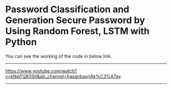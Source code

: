 # Password Classification and Generation Secure Password by Using Random Forest, LSTM with Python

You can see the working of the code in below link.

---

https://www.youtube.com/watch?v=kfkbTQB3StI&ab_channel=hasanbasriAk%C3%A7ay

---